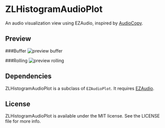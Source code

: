 ZLHistogramAudioPlot
====================

An audio visualization view using EZAudio, inspired by [AudioCopy](https://itunes.apple.com/us/app/audiocopy/id719137307?mt=8).

Preview
---

###Buffer
![preview buffer](https://raw.githubusercontent.com/zhxnlai/ZLHistogramAudioPlot/master/previewBuffer.gif)

###Rolling
![preview rolling](https://raw.githubusercontent.com/zhxnlai/ZLHistogramAudioPlot/master/previewRolling.gif)

Dependencies
---
ZLHistogramAudioPlot is a subclass of `EZAudioPlot`. It requires [EZAudio](https://github.com/syedhali/EZAudio).

License
---
ZLHistogramAudioPlot is available under the MIT license. See the LICENSE file for more info.
